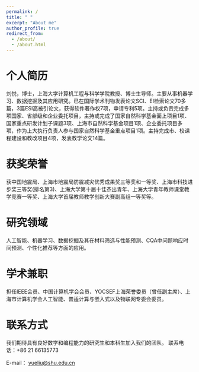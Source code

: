 ```yaml
---
permalink: /
title: " "
excerpt: "About me"
author_profile: true
redirect_from: 
  - /about/
  - /about.html
---
```


个人简历
======
刘悦，博士，上海大学计算机工程与科学学院教授、博士生导师。主要从事机器学习、数据挖掘及其应用研究。已在国际学术刊物发表论文SCI、EI检索论文70多篇，3篇ESI高被引论文，获得软件著作权7项，申请专利5项。主持或负责完成多项国家、省部级和企业委托项目，主持或完成了国家自然科学基金面上项目1项、国家重点研发计划子课题3项、上海市自然科学基金项目1项、企业委托项目多项，作为上大执行负责人参与国家自然科学基金重点项目1项。主持完成市、校课程建设和教改项目4项，发表教学论文14篇。

获奖荣誉
======
获中国地震局、上海市地震局防震减灾优秀成果奖三等奖和一等奖、上海市科技进步奖三等奖(排名第3)、上海大学第十届十佳杰出青年、上海大学青年教师课堂教学竞赛一等奖、上海大学首届教师教学创新大赛副高组一等奖等。

研究领域
======
人工智能、机器学习、数据挖掘及其在材料筛选与性能预测、CQA中问题响应时间预测、个性化推荐等方面的应用。

学术兼职
======
担任IEEE会员、中国计算机学会会员、YOCSEF上海荣誉委员（曾任副主席）、上海市计算机学会人工智能、普适计算与嵌入式以及物联网专委会委员。



联系方式
======
我们期待具有良好数学和编程能力的研究生和本科生加入我们的团队。
联系电话：+86 21 66135773

E-mail： yueliu@shu.edu.cn





